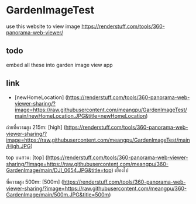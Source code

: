 # GardenImageTest

use this website to view image
https://renderstuff.com/tools/360-panorama-web-viewer/

## todo

embed all these into garden image view app

## link

- [newHomeLocation] (https://renderstuff.com/tools/360-panorama-web-viewer-sharing/?image=https://raw.githubusercontent.com/meangpu/GardenImageTest/main/newHomeLocation.JPG&title=newHomeLocation)

ถ่ายที่ความสูง 215m: [high] (https://renderstuff.com/tools/360-panorama-web-viewer-sharing/?image=https://raw.githubusercontent.com/meangpu/GardenImageTest/main/High.JPG)

top บนสวน: [top] (https://renderstuff.com/tools/360-panorama-web-viewer-sharing/?image=https://raw.githubusercontent.com/meangpu/360-GardenImage/main/DJI_0654.JPG&title=top) เยื้องไป

ที่ความสูง 500m: [500m] (https://renderstuff.com/tools/360-panorama-web-viewer-sharing/?image=https://raw.githubusercontent.com/meangpu/360-GardenImage/main/500m.JPG&title=500m)
